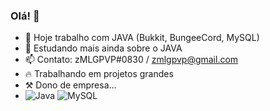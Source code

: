 ### Olá! 👋

- 🔭  Hoje trabalho com JAVA (Bukkit, BungeeCord, MySQL)
- 🌱 Estudando mais ainda sobre o JAVA
- 📫 Contato: zMLGPVP#0830  / zmlgpvp@gmail.com
- 🔥 Trabalhando em projetos grandes
- ⚒️  Dono de empresa...
- ![Java](https://img.shields.io/badge/java-%23ED8B00.svg?style=for-the-badge&logo=java&logoColor=white) ![MySQL](https://img.shields.io/badge/mysql-%2300f.svg?style=for-the-badge&logo=mysql&logoColor=white)

